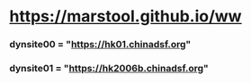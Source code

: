 # https://marstool.github.io/ww

### dynsite00 = "https://hk01.chinadsf.org"
### dynsite01 = "https://hk2006b.chinadsf.org"
